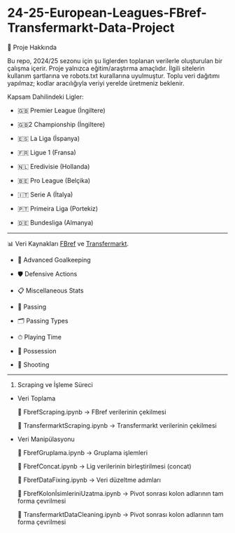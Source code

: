 
# 24-25-European-Leagues-FBref-Transfermarkt-Data-Project

📌 Proje Hakkında 

Bu repo, 2024/25 sezonu için şu liglerden toplanan verilerle oluşturulan bir çalışma içerir. Proje yalnızca eğitim/araştırma amaçlıdır. İlgili sitelerin kullanım şartlarına ve robots.txt kurallarına uyulmuştur. Toplu veri dağıtımı yapılmaz; kodlar aracılığıyla veriyi yerelde üretmeniz beklenir. 

Kapsam Dahilindeki Ligler:

- 🇬🇧 Premier League (İngiltere)

- 🇬🇧2 Championship (İngiltere)

- 🇪🇸 La Liga (İspanya)

- 🇫🇷 Ligue 1 (Fransa)

- 🇳🇱 Eredivisie (Hollanda)

- 🇧🇪 Pro League (Belçika)

- 🇮🇹 Serie A (İtalya)

- 🇵🇹 Primeira Liga (Portekiz)

- 🇩🇪 Bundesliga (Almanya)

--------------------------------------------------------------------
📊 Veri Kaynakları [FBref](https://fbref.com/) ve [Transfermarkt](https://www.transfermarkt.com/). 

- 🎯 Advanced Goalkeeping

- 🛡️ Defensive Actions

- 📋 Miscellaneous Stats

- 🎯 Passing

- 🗂 Passing Types

- ⏱ Playing Time

- 🔄 Possession

- 🎯 Shooting

------------------------------------------------------------------------

1.  Scraping ve İşleme Süreci

- Veri Toplama

  📄 FbrefScraping.ipynb → FBref verilerinin çekilmesi
  
  📄 TransfermarktScraping.ipynb → Transfermarkt verilerinin çekilmesi

- Veri Manipülasyonu
    
    📄 FbrefGruplama.ipynb → Gruplama işlemleri
    
    📄 FbrefConcat.ipynb → Lig verilerinin birleştirilmesi (concat)
    
    📄 FbrefDataFixing.ipynb → Veri düzeltme adımları
    
    📄 FbrefKolonİsimleriniUzatma.ipynb → Pivot sonrası kolon adlarının tam forma çevrilmesi

    📄 TransfermarktDataCleaning.ipynb → Pivot sonrası kolon adlarının tam forma çevrilmesi
